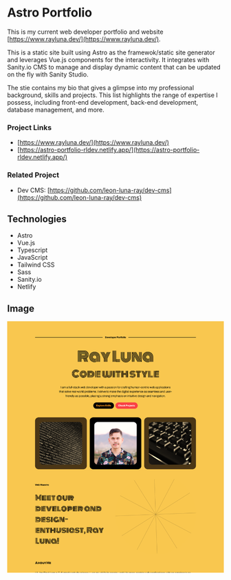 # Astro Portfolio

This is my current web developer portfolio and website [https://www.rayluna.dev/](https://www.rayluna.dev/).

This is a static site built using Astro as the framewok/static site generator and leverages Vue.js components for the interactivity. It integrates with Sanity.io CMS to manage and display dynamic content that can be updated on the fly with Sanity Studio.

The stie contains my bio that gives a glimpse into my professional background, skills and projects. This list highlights the range of expertise I possess, including front-end development, back-end development, database management, and more.

### Project Links
- [https://www.rayluna.dev/](https://www.rayluna.dev/)
- [https://astro-portfolio-rldev.netlify.app/](https://astro-portfolio-rldev.netlify.app/)

### Related Project
- Dev CMS: [https://github.com/leon-luna-ray/dev-cms](https://github.com/leon-luna-ray/dev-cms)

## Technologies

- Astro
- Vue.js
- Typescript
- JavaScript
- Tailwind CSS
- Sass
- Sanity.io
- Netlify

## Image

![Screenshot](./public/img/astro-portfolio.png)
